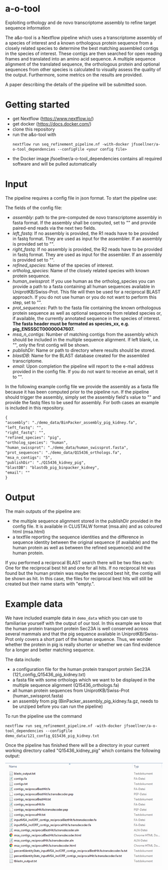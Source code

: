 # a-o-tool 
Exploiting orthology and de novo transcriptome assembly to refine target sequence information

The a&o-tool is a Nextflow pipeline which uses a transcriptome assembly of a species of interest and a known orthologous protein sequence from a closely related species to determine the best matching assembled contigs in the species of interest. These contigs are then searched for open reading frames and translated into an amino acid sequence. A multiple sequence alignment of the translated sequence, the orthologous protein and optional sequences from other species is calculated to visually assess the quality of the output. Furthermore, some metrics on the results are provided.

A paper describing the details of the pipeline will be submitted soon.

# Getting started
  - get Nextflow (https://www.nextflow.io/)
  - get docker (https://docs.docker.com/)
  - clone this repository
  - run the a&o-tool with
    ```
    nextflow run seq_refinement_pipeline.nf -with-docker jfsoellner/a-o-tool_dependencies --configFile <your config file>
    ```
  - the Docker image jfsoellner/a-o-tool_dependencies contains all required software and will be pulled automatically
    
# Input
The pipeline requires a config file in json format. To start the pipeline use:

The fields of the config file:
- *assembly*: path to the pre-computed de novo transcriptome assembly in fasta format. If the assembly shall be computed, set to "" and provide paired-end reads via the next two fields.
- *left_fastq*: If no assembly is provided, the R1 reads have to be provided in fastq format. They are used as input for the assembler. If an assembly is provided set to "".
- *right_fastq*: If no assembly is provided, the R2 reads have to be provided in fastq format. They are used as input for the assembler. If an assembly is provided set to "".
- *refined_species*: Name of the species of interest. 
- *ortholog_species*: Name of the closely related species with known protein sequence.
- *human_swissprot*: If you use human as the ortholog_species you can provide a path to a fasta containing all human sequences available in UniprotKB/Swiss-Prot. This file will then be used for a reciprocal BLAST approach. If you do not use human or you do not want to perform this step, set to "".
- *prot_sequences*: Path to the fasta file containing the known orthologous protein sequence as well as optional sequences from related species or, if available, the currently annotated sequence in the species of interest. **The fasta header must be formated as species_xx, e.g. pig_ENSSSCT00000047607.**
- *msa_n_contigs*: Number of matching contigs from the assembly which should be included in the multiple sequence alignment. If left blank, i.e. "", only the first contig will be shown.
- *publishDir*: Name or path to directory where results should be stored.
- *blastDB*: Name for the BLAST database created for the assembled transcriptome.
- *email*: Upon completion the pipeline will report to the e-mail address provided in the config file. If you do not want to receive an email, set it to "".

In the following example config file we provide the assembly as a fasta file because it has been computed prior to the pipeline run.
If the pipeline should trigger the assembly, simply set the assembly field's value to "" and provide the fastq files to be used for assembly. For both cases an example is included in this repository. 

```
{
"assembly": "./demo_data/BinPacker_assembly_pig_kidney.fa",
"left_fastq": "",
"right_fastq": "",
"refined_species": "pig",
"ortholog_species": "human",
"human_swissprot": "./demo_data/human_swissprot.fasta",
"prot_sequences": "./demo_data/Q15436_orthologs.fa",
"msa_n_contigs": "5",
"publishDir": "./Q15436_kidney_pig",
"blastDB": "blastdb_pig_binpacker_kidney",
"email": ""
}
```

# Output
The main outputs of the pipeline are:
- the multiple sequence alignment stored in the publishDir provided in the config file. It is available in CLUSTALW format (msa.aln) and as coloured html (msa.html)
- a textfile reporting the sequence identities and the difference in sequence identity between the original sequence (if available) and the human protein as well as between the refined sequence(s) and the human protein. 

If you performed a reciprocal BLAST search there will be two files each: One for the reciprocal best hit and one for all hits. If no reciprocal hit was found but the human protein was maybe the second best hit, the contig will be shown as hit. In this case, the files for reciprocal best hits will still be created but their name starts with "empty.".

# Example data
We have included example data in `demo_data` which you can use to familiarise yourself with the output of our tool. In this example we know that the human protein transport protein Sec23A is well conserved across several mammals and that the pig sequence available in UniprotKB/Swiss-Prot only covers a short part of the human sequence. Thus, we wonder whether the protein in pig is really shorter or whether we can find evidence for a longer and better matching sequence.    
  
  The data include:   
  - a configuration file for the human protein transport protein Sec23A (121_config_Q15436_pig_kidney.txt)     
  - a fasta file with some orthologs which we want to be displayed in the multiple sequence alignment (Q15436_orthologs.fa)     
  - all human protein sequences from UniprotKB/Swiss-Prot (human_swissprot.fasta)     
  - an assembly from pig (BinPacker_assembly_pig_kidney.fa.gz, needs to be unziped before you can run the pipeline)     

 To run the pipeline use the command  
 ```
 nextflow run seq_refinement_pipeline.nf -with-docker jfsoellner/a-o-tool_dependencies --configFile demo_data/121_config_Q15436_pig_kidney.txt
 ```
    
 Once the pipeline has finished there will be a directory in your current working directory called "Q15436_kidney_pig" which contains the following output: 

![img/example_out.png](https://github.com/Julia-F-S/a-o-tool/blob/master/img/example_out.png)

